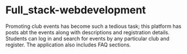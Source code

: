# Full_stack-webdevelopment
Promoting club events has become such a tedious task;  this platform has posts abt the events along with descriptions and registration details. Students can log in and search for events by any particular club and register. The application  also includes FAQ sections.
